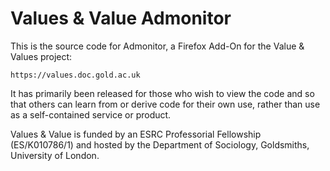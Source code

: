 Values & Value Admonitor
========================

This is the source code for Admonitor, a Firefox Add-On for the Value & Values 
project:

    https://values.doc.gold.ac.uk

It has primarily been released for those who wish to view the code and so that
others can learn from or derive code for their own use, rather than use as a 
self-contained service or product.


Values & Value is funded by an ESRC Professorial Fellowship (ES/K010786/1) and 
hosted by the Department of Sociology, Goldsmiths, University of London.
